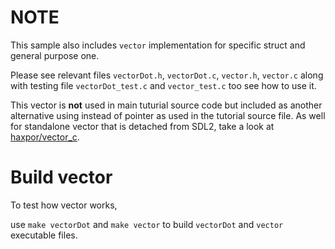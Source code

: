 # NOTE

This sample also includes `vector` implementation for specific struct and general purpose one.

Please see relevant files `vectorDot.h`, `vectorDot.c`, `vector.h`, `vector.c` along with testing file `vectorDot_test.c` and `vector_test.c` too see how to use it.

This vector is **not** used in main tuturial source code but included as another alternative using instead of pointer as used in the tutorial source file.
As well for standalone vector that is detached from SDL2, take a look at [haxpor/vector_c](https://github.com/haxpor/vector_c).

# Build vector

To test how vector works,

use `make vectorDot` and `make vector` to build `vectorDot` and `vector` executable files.
